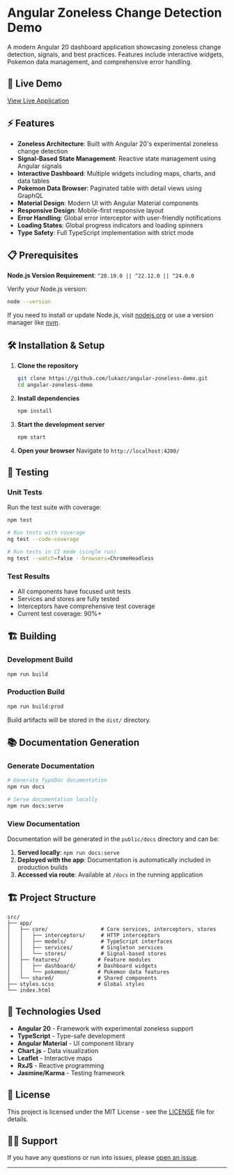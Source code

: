 # Angular Zoneless Change Detection Demo

A modern Angular 20 dashboard application showcasing zoneless change detection, signals, and best practices. Features include interactive widgets, Pokemon data management, and comprehensive error handling.
  
  
  
## 🚀 Live Demo

[View Live Application](https://lukazc.github.io/angular-zoneless-demo/)

## ⚡ Features

- **Zoneless Architecture**: Built with Angular 20's experimental zoneless change detection
- **Signal-Based State Management**: Reactive state management using Angular signals
- **Interactive Dashboard**: Multiple widgets including maps, charts, and data tables
- **Pokemon Data Browser**: Paginated table with detail views using GraphQL
- **Material Design**: Modern UI with Angular Material components
- **Responsive Design**: Mobile-first responsive layout
- **Error Handling**: Global error interceptor with user-friendly notifications
- **Loading States**: Global progress indicators and loading spinners
- **Type Safety**: Full TypeScript implementation with strict mode



## 📋 Prerequisites

**Node.js Version Requirement**: `^20.19.0 || ^22.12.0 || ^24.0.0`

Verify your Node.js version:
```bash
node --version
```

If you need to install or update Node.js, visit [nodejs.org](https://nodejs.org/) or use a version manager like [nvm](https://github.com/nvm-sh/nvm).



## 🛠️ Installation & Setup

1. **Clone the repository**
   ```bash
   git clone https://github.com/lukazc/angular-zoneless-demo.git
   cd angular-zoneless-demo
   ```

2. **Install dependencies**
   ```bash
   npm install
   ```

3. **Start the development server**
   ```bash
   npm start
   ```

4. **Open your browser**
   Navigate to `http://localhost:4200/`

## 🧪 Testing



### Unit Tests
Run the test suite with coverage:
```bash
npm test

# Run tests with coverage
ng test --code-coverage

# Run tests in CI mode (single run)
ng test --watch=false --browsers=ChromeHeadless
```

### Test Results
- All components have focused unit tests
- Services and stores are fully tested
- Interceptors have comprehensive test coverage
- Current test coverage: 90%+



## 🏗️ Building

### Development Build
```bash
npm run build
```

### Production Build
```bash
npm run build:prod
```

Build artifacts will be stored in the `dist/` directory.



## 📚 Documentation Generation


### Generate Documentation
```bash
# Generate TypeDoc documentation
npm run docs

# Serve documentation locally
npm run docs:serve
```

### View Documentation
Documentation will be generated in the `public/docs` directory and can be:
1. **Served locally**: `npm run docs:serve`
2. **Deployed with the app**: Documentation is automatically included in production builds
3. **Accessed via route**: Available at `/docs` in the running application



## 🏗️ Project Structure

```
src/
├── app/
│   ├── core/                 # Core services, interceptors, stores
│   │   ├── interceptors/     # HTTP interceptors
│   │   ├── models/           # TypeScript interfaces
│   │   ├── services/         # Singleton services
│   │   └── stores/           # Signal-based stores
│   ├── features/            # Feature modules
│   │   ├── dashboard/       # Dashboard widgets
│   │   └── pokemon/         # Pokemon data features
│   └── shared/              # Shared components
├── styles.scss              # Global styles
└── index.html
```

## 🔧 Technologies Used

- **Angular 20** - Framework with experimental zoneless support
- **TypeScript** - Type-safe development
- **Angular Material** - UI component library
- **Chart.js** - Data visualization
- **Leaflet** - Interactive maps
- **RxJS** - Reactive programming
- **Jasmine/Karma** - Testing framework

## 📝 License

This project is licensed under the MIT License - see the [LICENSE](LICENSE) file for details.

## 🙋‍♂️ Support

If you have any questions or run into issues, please [open an issue](https://github.com/lukazc/angular-zoneless-demo/issues).

---
